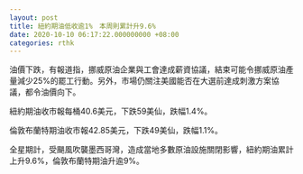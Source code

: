 ```yaml
---
layout: post
title: 紐約期油低收逾1%　本周則累計升9.6%
date: 2020-10-10 06:17:22.000000000 +08:00
categories: rthk
---
```


油價下跌，有報道指，挪威原油企業與工會達成薪資協議，結束可能令挪威原油產量減少25%的罷工行動。另外，市場仍關注美國能否在大選前達成刺激方案協議，都令油價向下。

紐約期油收市報每桶40.6美元，下跌59美仙，跌幅1.4%。

倫敦布蘭特期油收市報42.85美元，下跌49美仙，跌幅1.1%。

全星期計，受颶風吹襲墨西哥灣，造成當地多數原油設施關閉影響，紐約期油累計上升9.6%，倫敦布蘭特期油升逾9%。
